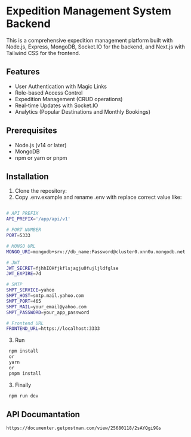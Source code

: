 # Expedition Management System Backend

This is a comprehensive expedition management platform built with Node.js, Express, MongoDB, Socket.IO for the backend, and Next.js with Tailwind CSS for the frontend.

## Features

- User Authentication with Magic Links
- Role-based Access Control
- Expedition Management (CRUD operations)
- Real-time Updates with Socket.IO
- Analytics (Popular Destinations and Monthly Bookings)

## Prerequisites

- Node.js (v14 or later)
- MongoDB
- npm or yarn or pnpm

## Installation

1. Clone the repository:
2. Copy .env.example and rename .env with replace correct value like:

```bash

# API PREFIX
API_PREFIX='/app/api/v1'

# PORT NUMBER
PORT=5333

# MONGO URL
MONGO_URI=mongodb+srv://db_name:Password@cluster0.xnn0u.mongodb.net

# JWT
JWT_SECRET=fjhhIOHfjkflsjagju0fujljldfglse
JWT_EXPIRE=7d

# SMTP
SMPT_SERVICE=yahoo
SMPT_HOST=smtp.mail.yahoo.com
SMPT_PORT=465
SMPT_MAIL=your_email@yahoo.com
SMPT_PASSWORD=your_app_password

# Frontend URL
FRONTEND_URL=https://localhost:3333

```

3. Run

```bash
 npm install
 or
 yarn
 or
 pnpm install
```

3. Finally

```bash
 npm run dev
```

## API Documantation

```bash
https://documenter.getpostman.com/view/25680118/2sAYQgi9Gs
```
